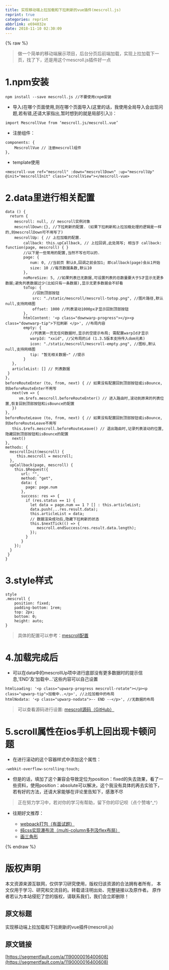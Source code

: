 ```yaml
---
title: 实现移动端上拉加载和下拉刷新的vue插件(mescroll.js)
reprint: true
categories: reprint
abbrlink: e694032e
date: 2018-11-10 02:30:09
---
```


{% raw %}
<blockquote>&#x505A;&#x4E00;&#x4E2A;&#x7B80;&#x5355;&#x7684;&#x79FB;&#x52A8;&#x7AEF;&#x5C55;&#x793A;&#x9879;&#x76EE;&#xFF0C;&#x540E;&#x53F0;&#x5206;&#x9875;&#x540E;&#x524D;&#x7AEF;&#x52A0;&#x8F7D;&#xFF0C;&#x5B9E;&#x73B0;&#x4E0A;&#x62C9;&#x52A0;&#x8F7D;&#x4E0B;&#x4E00;&#x9875;&#xFF0C;&#x627E;&#x4E86;&#x4E0B;&#xFF0C;&#x8FD8;&#x662F;&#x7528;&#x8FD9;&#x4E2A;mescroll.js&#x63D2;&#x4EF6;&#x597D;&#x4E00;&#x70B9;</blockquote><h1 id="articleHeader0">1.npm&#x5B89;&#x88C5;</h1><div class="widget-codetool" style="display:none"><div class="widget-codetool--inner"><span class="selectCode code-tool" data-toggle="tooltip" data-placement="top" title="" data-original-title="&#x5168;&#x9009;"></span> <span type="button" class="copyCode code-tool" data-toggle="tooltip" data-placement="top" data-clipboard-text="npm install --save mescroll.js   //&#x4E0D;&#x8981;&#x4F7F;&#x7528;cnpm&#x5B89;&#x88C5;" title="" data-original-title="&#x590D;&#x5236;"></span> <span type="button" class="saveToNote code-tool" data-toggle="tooltip" data-placement="top" title="" data-original-title="&#x653E;&#x8FDB;&#x7B14;&#x8BB0;"></span></div></div><pre class="hljs stylus"><code style="word-break:break-word;white-space:initial">npm install --save mescroll<span class="hljs-selector-class">.js</span>   <span class="hljs-comment">//&#x4E0D;&#x8981;&#x4F7F;&#x7528;cnpm&#x5B89;&#x88C5;</span></code></pre><ul><li>&#x5BFC;&#x5165;(&#x5728;&#x54EA;&#x4E2A;&#x9875;&#x9762;&#x4F7F;&#x7528;,&#x5219;&#x5728;&#x54EA;&#x4E2A;&#x9875;&#x9762;&#x5BFC;&#x5165;(&#x8FD9;&#x91CC;&#x7684;&#x8BDD;&#xFF0C;&#x6211;&#x4F7F;&#x7528;&#x5168;&#x5C40;&#x5BFC;&#x5165;&#x4F1A;&#x51FA;&#x73B0;&#x95EE;&#x9898;,&#x82E5;&#x6709;&#x9519;,&#x8FD8;&#x8BF7;&#x5927;&#x5BB6;&#x6307;&#x51FA;,&#x6682;&#x65F6;&#x60F3;&#x5230;&#x7684;&#x5C31;&#x662F;&#x5C40;&#x90E8;&#x5F15;&#x5165;))&#xFF1A;</li></ul><div class="widget-codetool" style="display:none"><div class="widget-codetool--inner"><span class="selectCode code-tool" data-toggle="tooltip" data-placement="top" title="" data-original-title="&#x5168;&#x9009;"></span> <span type="button" class="copyCode code-tool" data-toggle="tooltip" data-placement="top" data-clipboard-text="import MescrollVue from &#x2018;mescroll.js/mescroll.vue&#x2019;" title="" data-original-title="&#x590D;&#x5236;"></span> <span type="button" class="saveToNote code-tool" data-toggle="tooltip" data-placement="top" title="" data-original-title="&#x653E;&#x8FDB;&#x7B14;&#x8BB0;"></span></div></div><pre class="hljs capnproto"><code style="word-break:break-word;white-space:initial"><span class="hljs-keyword">import</span> MescrollVue <span class="hljs-keyword">from</span> &#x2018;mescroll.js/mescroll.vue&#x2019;</code></pre><ul><li>&#x6CE8;&#x518C;&#x7EC4;&#x4EF6;&#xFF1A;</li></ul><div class="widget-codetool" style="display:none"><div class="widget-codetool--inner"><span class="selectCode code-tool" data-toggle="tooltip" data-placement="top" title="" data-original-title="&#x5168;&#x9009;"></span> <span type="button" class="copyCode code-tool" data-toggle="tooltip" data-placement="top" data-clipboard-text="components: {
    MescrollVue // &#x6CE8;&#x518C;mescroll&#x7EC4;&#x4EF6;
}," title="" data-original-title="&#x590D;&#x5236;"></span> <span type="button" class="saveToNote code-tool" data-toggle="tooltip" data-placement="top" title="" data-original-title="&#x653E;&#x8FDB;&#x7B14;&#x8BB0;"></span></div></div><pre class="hljs dts"><code><span class="hljs-symbol">components:</span> {
    MescrollVue <span class="hljs-comment">// &#x6CE8;&#x518C;mescroll&#x7EC4;&#x4EF6;</span>
},</code></pre><ul><li>template&#x4F7F;&#x7528;</li></ul><div class="widget-codetool" style="display:none"><div class="widget-codetool--inner"><span class="selectCode code-tool" data-toggle="tooltip" data-placement="top" title="" data-original-title="&#x5168;&#x9009;"></span> <span type="button" class="copyCode code-tool" data-toggle="tooltip" data-placement="top" data-clipboard-text="&lt;mescroll-vue ref=&quot;mescroll&quot; :down=&quot;mescrollDown&quot; :up=&quot;mescrollUp&quot; @init=&quot;mescrollInit&quot; class=&quot;scrollView&quot;&gt;&lt;/mescroll-vue&gt;" title="" data-original-title="&#x590D;&#x5236;"></span> <span type="button" class="saveToNote code-tool" data-toggle="tooltip" data-placement="top" title="" data-original-title="&#x653E;&#x8FDB;&#x7B14;&#x8BB0;"></span></div></div><pre class="hljs cs"><code style="word-break:break-word;white-space:initial">&lt;mescroll-vue <span class="hljs-keyword">ref</span>=<span class="hljs-string">&quot;mescroll&quot;</span> :down=<span class="hljs-string">&quot;mescrollDown&quot;</span> :up=<span class="hljs-string">&quot;mescrollUp&quot;</span> @init=<span class="hljs-string">&quot;mescrollInit&quot;</span> <span class="hljs-keyword">class</span>=<span class="hljs-string">&quot;scrollView&quot;</span>&gt;&lt;/mescroll-vue&gt;</code></pre><h1 id="articleHeader1">2.data&#x91CC;&#x8FDB;&#x884C;&#x76F8;&#x5173;&#x914D;&#x7F6E;</h1><div class="widget-codetool" style="display:none"><div class="widget-codetool--inner"><span class="selectCode code-tool" data-toggle="tooltip" data-placement="top" title="" data-original-title="&#x5168;&#x9009;"></span> <span type="button" class="copyCode code-tool" data-toggle="tooltip" data-placement="top" data-clipboard-text="data () {
  return {
    mescroll: null, // mescroll&#x5B9E;&#x4F8B;&#x5BF9;&#x8C61;
    mescrollDown:{}, //&#x4E0B;&#x62C9;&#x5237;&#x65B0;&#x7684;&#x914D;&#x7F6E;. (&#x5982;&#x679C;&#x4E0B;&#x62C9;&#x5237;&#x65B0;&#x548C;&#x4E0A;&#x62C9;&#x52A0;&#x8F7D;&#x5904;&#x7406;&#x7684;&#x903B;&#x8F91;&#x662F;&#x4E00;&#x6837;&#x7684;,&#x5219;mescrollDown&#x53EF;&#x4E0D;&#x7528;&#x5199;&#x4E86;)
    mescrollUp: { // &#x4E0A;&#x62C9;&#x52A0;&#x8F7D;&#x7684;&#x914D;&#x7F6E;.
        callback: this.upCallback, // &#x4E0A;&#x62C9;&#x56DE;&#x8C03;,&#x6B64;&#x5904;&#x7B80;&#x5199;; &#x76F8;&#x5F53;&#x4E8E; callback: function(page, mescroll) { }
        //&#x4EE5;&#x4E0B;&#x662F;&#x4E00;&#x4E9B;&#x5E38;&#x7528;&#x7684;&#x914D;&#x7F6E;,&#x5F53;&#x7136;&#x4E0D;&#x5199;&#x4E5F;&#x53EF;&#x4EE5;&#x7684;.
        page: {
           num: 0, //&#x5F53;&#x524D;&#x9875; &#x9ED8;&#x8BA4;0,&#x56DE;&#x8C03;&#x4E4B;&#x524D;&#x4F1A;&#x52A0;1; &#x5373;callback(page)&#x4F1A;&#x4ECE;1&#x5F00;&#x59CB;
           size: 10 //&#x6BCF;&#x9875;&#x6570;&#x636E;&#x6761;&#x6570;,&#x9ED8;&#x8BA4;10
        },
        noMoreSize: 5, //&#x5982;&#x679C;&#x5217;&#x8868;&#x5DF2;&#x65E0;&#x6570;&#x636E;,&#x53EF;&#x8BBE;&#x7F6E;&#x5217;&#x8868;&#x7684;&#x603B;&#x6570;&#x91CF;&#x8981;&#x5927;&#x4E8E;5&#x624D;&#x663E;&#x793A;&#x65E0;&#x66F4;&#x591A;&#x6570;&#x636E;;&#x907F;&#x514D;&#x5217;&#x8868;&#x6570;&#x636E;&#x8FC7;&#x5C11;(&#x6BD4;&#x5982;&#x53EA;&#x6709;&#x4E00;&#x6761;&#x6570;&#x636E;),&#x663E;&#x793A;&#x65E0;&#x66F4;&#x591A;&#x6570;&#x636E;&#x4F1A;&#x4E0D;&#x597D;&#x770B;
        toTop: {
            //&#x56DE;&#x5230;&#x9876;&#x90E8;&#x6309;&#x94AE;
            src: &quot;./static/mescroll/mescroll-totop.png&quot;, //&#x56FE;&#x7247;&#x8DEF;&#x5F84;,&#x9ED8;&#x8BA4;null,&#x652F;&#x6301;&#x7F51;&#x7EDC;&#x56FE;
            offset: 1000 //&#x5217;&#x8868;&#x6EDA;&#x52A8;1000px&#x624D;&#x663E;&#x793A;&#x56DE;&#x5230;&#x9876;&#x90E8;&#x6309;&#x94AE;
        },
        htmlContent: &apos;&lt;p class=&quot;downwarp-progress&quot;&gt;&lt;/p&gt;&lt;p class=&quot;downwarp-tip&quot;&gt;&#x4E0B;&#x62C9;&#x5237;&#x65B0; &lt;/p&gt;&apos;, //&#x5E03;&#x5C40;&#x5185;&#x5BB9;
        empty: {
           //&#x5217;&#x8868;&#x7B2C;&#x4E00;&#x9875;&#x65E0;&#x4EFB;&#x4F55;&#x6570;&#x636E;&#x65F6;,&#x663E;&#x793A;&#x7684;&#x7A7A;&#x63D0;&#x793A;&#x5E03;&#x5C40;; &#x9700;&#x914D;&#x7F6E;warpId&#x624D;&#x663E;&#x793A;
           warpId: &quot;xxid&quot;, //&#x7236;&#x5E03;&#x5C40;&#x7684;id (1.3.5&#x7248;&#x672C;&#x652F;&#x6301;&#x4F20;&#x5165;dom&#x5143;&#x7D20;)
           icon: &quot;./static/mescroll/mescroll-empty.png&quot;, //&#x56FE;&#x6807;,&#x9ED8;&#x8BA4;null,&#x652F;&#x6301;&#x7F51;&#x7EDC;&#x56FE;
           tip: &quot;&#x6682;&#x65E0;&#x76F8;&#x5173;&#x6570;&#x636E;~&quot; //&#x63D0;&#x793A;
        }
   },
   articleList: [] // &#x5217;&#x8868;&#x6570;&#x636E;
 }
},
beforeRouteEnter (to, from, next) { // &#x5982;&#x679C;&#x6CA1;&#x6709;&#x914D;&#x7F6E;&#x56DE;&#x5230;&#x9876;&#x90E8;&#x6309;&#x94AE;&#x6216;isBounce,&#x5219;beforeRouteEnter&#x4E0D;&#x7528;&#x5199;
   next(vm =&gt; {
      vm.$refs.mescroll.beforeRouteEnter() // &#x8FDB;&#x5165;&#x8DEF;&#x7531;&#x65F6;,&#x6EDA;&#x52A8;&#x5230;&#x539F;&#x6765;&#x7684;&#x5217;&#x8868;&#x4F4D;&#x7F6E;,&#x6062;&#x590D;&#x56DE;&#x5230;&#x9876;&#x90E8;&#x6309;&#x94AE;&#x548C;isBounce&#x7684;&#x914D;&#x7F6E;
   })
},
beforeRouteLeave (to, from, next) { // &#x5982;&#x679C;&#x6CA1;&#x6709;&#x914D;&#x7F6E;&#x56DE;&#x5230;&#x9876;&#x90E8;&#x6309;&#x94AE;&#x6216;isBounce,&#x5219;beforeRouteLeave&#x4E0D;&#x7528;&#x5199;
   this.$refs.mescroll.beforeRouteLeave() // &#x9000;&#x51FA;&#x8DEF;&#x7531;&#x65F6;,&#x8BB0;&#x5F55;&#x5217;&#x8868;&#x6EDA;&#x52A8;&#x7684;&#x4F4D;&#x7F6E;,&#x9690;&#x85CF;&#x56DE;&#x5230;&#x9876;&#x90E8;&#x6309;&#x94AE;&#x548C;isBounce&#x7684;&#x914D;&#x7F6E;
   next()
},
methods: {
  mescrollInit(mescroll) {
     this.mescroll = mescroll;
  },
  upCallback(page, mescroll) {
    this.$Request({
       url: &quot;&quot;,
       method: &quot;get&quot;,
       data: {
         page: page.num
       },
       success: res =&gt; {
         if (res.status == 1) {
           let data = page.num == 1 ? [] : this.articleList;
           data.push(...res.result.data);
           this.articleList = data;
           // &#x6570;&#x636E;&#x6E32;&#x67D3;&#x6210;&#x529F;&#x540E;,&#x9690;&#x85CF;&#x4E0B;&#x62C9;&#x5237;&#x65B0;&#x7684;&#x72B6;&#x6001;
           this.$nextTick(() =&gt; {
              mescroll.endSuccess(res.result.data.length);
           });
         }
       }
    });
  }
 }
}" title="" data-original-title="&#x590D;&#x5236;"></span> <span type="button" class="saveToNote code-tool" data-toggle="tooltip" data-placement="top" title="" data-original-title="&#x653E;&#x8FDB;&#x7B14;&#x8BB0;"></span></div></div><pre class="hljs kotlin"><code><span class="hljs-keyword">data</span> () {
  <span class="hljs-keyword">return</span> {
    mescroll: <span class="hljs-literal">null</span>, <span class="hljs-comment">// mescroll&#x5B9E;&#x4F8B;&#x5BF9;&#x8C61;</span>
    mescrollDown:{}, <span class="hljs-comment">//&#x4E0B;&#x62C9;&#x5237;&#x65B0;&#x7684;&#x914D;&#x7F6E;. (&#x5982;&#x679C;&#x4E0B;&#x62C9;&#x5237;&#x65B0;&#x548C;&#x4E0A;&#x62C9;&#x52A0;&#x8F7D;&#x5904;&#x7406;&#x7684;&#x903B;&#x8F91;&#x662F;&#x4E00;&#x6837;&#x7684;,&#x5219;mescrollDown&#x53EF;&#x4E0D;&#x7528;&#x5199;&#x4E86;)</span>
    mescrollUp: { <span class="hljs-comment">// &#x4E0A;&#x62C9;&#x52A0;&#x8F7D;&#x7684;&#x914D;&#x7F6E;.</span>
        callback: <span class="hljs-keyword">this</span>.upCallback, <span class="hljs-comment">// &#x4E0A;&#x62C9;&#x56DE;&#x8C03;,&#x6B64;&#x5904;&#x7B80;&#x5199;; &#x76F8;&#x5F53;&#x4E8E; callback: function(page, mescroll) { }</span>
        <span class="hljs-comment">//&#x4EE5;&#x4E0B;&#x662F;&#x4E00;&#x4E9B;&#x5E38;&#x7528;&#x7684;&#x914D;&#x7F6E;,&#x5F53;&#x7136;&#x4E0D;&#x5199;&#x4E5F;&#x53EF;&#x4EE5;&#x7684;.</span>
        page: {
           num: <span class="hljs-number">0</span>, <span class="hljs-comment">//&#x5F53;&#x524D;&#x9875; &#x9ED8;&#x8BA4;0,&#x56DE;&#x8C03;&#x4E4B;&#x524D;&#x4F1A;&#x52A0;1; &#x5373;callback(page)&#x4F1A;&#x4ECE;1&#x5F00;&#x59CB;</span>
           size: <span class="hljs-number">10</span> <span class="hljs-comment">//&#x6BCF;&#x9875;&#x6570;&#x636E;&#x6761;&#x6570;,&#x9ED8;&#x8BA4;10</span>
        },
        noMoreSize: <span class="hljs-number">5</span>, <span class="hljs-comment">//&#x5982;&#x679C;&#x5217;&#x8868;&#x5DF2;&#x65E0;&#x6570;&#x636E;,&#x53EF;&#x8BBE;&#x7F6E;&#x5217;&#x8868;&#x7684;&#x603B;&#x6570;&#x91CF;&#x8981;&#x5927;&#x4E8E;5&#x624D;&#x663E;&#x793A;&#x65E0;&#x66F4;&#x591A;&#x6570;&#x636E;;&#x907F;&#x514D;&#x5217;&#x8868;&#x6570;&#x636E;&#x8FC7;&#x5C11;(&#x6BD4;&#x5982;&#x53EA;&#x6709;&#x4E00;&#x6761;&#x6570;&#x636E;),&#x663E;&#x793A;&#x65E0;&#x66F4;&#x591A;&#x6570;&#x636E;&#x4F1A;&#x4E0D;&#x597D;&#x770B;</span>
        toTop: {
            <span class="hljs-comment">//&#x56DE;&#x5230;&#x9876;&#x90E8;&#x6309;&#x94AE;</span>
            src: <span class="hljs-string">&quot;./static/mescroll/mescroll-totop.png&quot;</span>, <span class="hljs-comment">//&#x56FE;&#x7247;&#x8DEF;&#x5F84;,&#x9ED8;&#x8BA4;null,&#x652F;&#x6301;&#x7F51;&#x7EDC;&#x56FE;</span>
            offset: <span class="hljs-number">1000</span> <span class="hljs-comment">//&#x5217;&#x8868;&#x6EDA;&#x52A8;1000px&#x624D;&#x663E;&#x793A;&#x56DE;&#x5230;&#x9876;&#x90E8;&#x6309;&#x94AE;</span>
        },
        htmlContent: <span class="hljs-string">&apos;&lt;p class=&quot;downwarp-progress&quot;&gt;&lt;/p&gt;&lt;p class=&quot;downwarp-tip&quot;&gt;&#x4E0B;&#x62C9;&#x5237;&#x65B0; &lt;/p&gt;&apos;</span>, <span class="hljs-comment">//&#x5E03;&#x5C40;&#x5185;&#x5BB9;</span>
        empty: {
           <span class="hljs-comment">//&#x5217;&#x8868;&#x7B2C;&#x4E00;&#x9875;&#x65E0;&#x4EFB;&#x4F55;&#x6570;&#x636E;&#x65F6;,&#x663E;&#x793A;&#x7684;&#x7A7A;&#x63D0;&#x793A;&#x5E03;&#x5C40;; &#x9700;&#x914D;&#x7F6E;warpId&#x624D;&#x663E;&#x793A;</span>
           warpId: <span class="hljs-string">&quot;xxid&quot;</span>, <span class="hljs-comment">//&#x7236;&#x5E03;&#x5C40;&#x7684;id (1.3.5&#x7248;&#x672C;&#x652F;&#x6301;&#x4F20;&#x5165;dom&#x5143;&#x7D20;)</span>
           icon: <span class="hljs-string">&quot;./static/mescroll/mescroll-empty.png&quot;</span>, <span class="hljs-comment">//&#x56FE;&#x6807;,&#x9ED8;&#x8BA4;null,&#x652F;&#x6301;&#x7F51;&#x7EDC;&#x56FE;</span>
           tip: <span class="hljs-string">&quot;&#x6682;&#x65E0;&#x76F8;&#x5173;&#x6570;&#x636E;~&quot;</span> <span class="hljs-comment">//&#x63D0;&#x793A;</span>
        }
   },
   articleList: [] <span class="hljs-comment">// &#x5217;&#x8868;&#x6570;&#x636E;</span>
 }
},
beforeRouteEnter (to, from, next) { <span class="hljs-comment">// &#x5982;&#x679C;&#x6CA1;&#x6709;&#x914D;&#x7F6E;&#x56DE;&#x5230;&#x9876;&#x90E8;&#x6309;&#x94AE;&#x6216;isBounce,&#x5219;beforeRouteEnter&#x4E0D;&#x7528;&#x5199;</span>
   next(vm =&gt; {
      vm.$refs.mescroll.beforeRouteEnter() <span class="hljs-comment">// &#x8FDB;&#x5165;&#x8DEF;&#x7531;&#x65F6;,&#x6EDA;&#x52A8;&#x5230;&#x539F;&#x6765;&#x7684;&#x5217;&#x8868;&#x4F4D;&#x7F6E;,&#x6062;&#x590D;&#x56DE;&#x5230;&#x9876;&#x90E8;&#x6309;&#x94AE;&#x548C;isBounce&#x7684;&#x914D;&#x7F6E;</span>
   })
},
beforeRouteLeave (to, from, next) { <span class="hljs-comment">// &#x5982;&#x679C;&#x6CA1;&#x6709;&#x914D;&#x7F6E;&#x56DE;&#x5230;&#x9876;&#x90E8;&#x6309;&#x94AE;&#x6216;isBounce,&#x5219;beforeRouteLeave&#x4E0D;&#x7528;&#x5199;</span>
   <span class="hljs-keyword">this</span>.$refs.mescroll.beforeRouteLeave() <span class="hljs-comment">// &#x9000;&#x51FA;&#x8DEF;&#x7531;&#x65F6;,&#x8BB0;&#x5F55;&#x5217;&#x8868;&#x6EDA;&#x52A8;&#x7684;&#x4F4D;&#x7F6E;,&#x9690;&#x85CF;&#x56DE;&#x5230;&#x9876;&#x90E8;&#x6309;&#x94AE;&#x548C;isBounce&#x7684;&#x914D;&#x7F6E;</span>
   next()
},
methods: {
  mescrollInit(mescroll) {
     <span class="hljs-keyword">this</span>.mescroll = mescroll;
  },
  upCallback(page, mescroll) {
    <span class="hljs-keyword">this</span>.$Request({
       url: <span class="hljs-string">&quot;&quot;</span>,
       method: <span class="hljs-string">&quot;get&quot;</span>,
       <span class="hljs-keyword">data</span>: {
         page: page.num
       },
       success: res =&gt; {
         <span class="hljs-keyword">if</span> (res.status == <span class="hljs-number">1</span>) {
           let <span class="hljs-keyword">data</span> = page.num == <span class="hljs-number">1</span> ? [] : <span class="hljs-keyword">this</span>.articleList;
           <span class="hljs-keyword">data</span>.push(...res.result.<span class="hljs-keyword">data</span>);
           <span class="hljs-keyword">this</span>.articleList = <span class="hljs-keyword">data</span>;
           <span class="hljs-comment">// &#x6570;&#x636E;&#x6E32;&#x67D3;&#x6210;&#x529F;&#x540E;,&#x9690;&#x85CF;&#x4E0B;&#x62C9;&#x5237;&#x65B0;&#x7684;&#x72B6;&#x6001;</span>
           <span class="hljs-keyword">this</span>.$nextTick(() =&gt; {
              mescroll.endSuccess(res.result.<span class="hljs-keyword">data</span>.length);
           });
         }
       }
    });
  }
 }
}</code></pre><h1 id="articleHeader2">3.style&#x6837;&#x5F0F;</h1><div class="widget-codetool" style="display:none"><div class="widget-codetool--inner"><span class="selectCode code-tool" data-toggle="tooltip" data-placement="top" title="" data-original-title="&#x5168;&#x9009;"></span> <span type="button" class="copyCode code-tool" data-toggle="tooltip" data-placement="top" data-clipboard-text="style
.mescroll {
    position: fixed;
    padding-bottom: 1rem;
    top: 2px;
    bottom: 0;
    height: auto;
}" title="" data-original-title="&#x590D;&#x5236;"></span> <span type="button" class="saveToNote code-tool" data-toggle="tooltip" data-placement="top" title="" data-original-title="&#x653E;&#x8FDB;&#x7B14;&#x8BB0;"></span></div></div><pre class="hljs css"><code><span class="hljs-selector-tag">style</span>
<span class="hljs-selector-class">.mescroll</span> {
    <span class="hljs-attribute">position</span>: fixed;
    <span class="hljs-attribute">padding-bottom</span>: <span class="hljs-number">1rem</span>;
    <span class="hljs-attribute">top</span>: <span class="hljs-number">2px</span>;
    <span class="hljs-attribute">bottom</span>: <span class="hljs-number">0</span>;
    <span class="hljs-attribute">height</span>: auto;
}</code></pre><blockquote>&#x5177;&#x4F53;&#x7684;&#x914D;&#x7F6E;&#x53EF;&#x4EE5;&#x53C2;&#x8003;&#xFF1A;<a href="http://www.mescroll.com/api.html#options" rel="nofollow noreferrer" target="_blank">mescroll&#x914D;&#x7F6E;</a></blockquote><h1 id="articleHeader3">4.&#x52A0;&#x8F7D;&#x5B8C;&#x6210;&#x540E;</h1><ul><li>&#x53EF;&#x4EE5;&#x5728;data&#x4E2D;&#x7684;mescrollUp&#x9879;&#x4E2D;&#x8FDB;&#x884C;&#x5E95;&#x90E8;&#x6CA1;&#x6709;&#x66F4;&#x591A;&#x6570;&#x636E;&#x65F6;&#x7684;&#x63D0;&#x793A;&#x4FE1;&#x606F;,&apos;END&apos;&#x53CA;&apos;&#x52A0;&#x8F7D;&#x4E2D;...&apos;&#x8FD9;&#x4E9B;&#x5185;&#x5BB9;&#x53EF;&#x4EE5;&#x81EA;&#x5DF1;&#x8BBE;&#x7F6E;</li></ul><div class="widget-codetool" style="display:none"><div class="widget-codetool--inner"><span class="selectCode code-tool" data-toggle="tooltip" data-placement="top" title="" data-original-title="&#x5168;&#x9009;"></span> <span type="button" class="copyCode code-tool" data-toggle="tooltip" data-placement="top" data-clipboard-text="htmlLoading: &apos;&lt;p class=&quot;upwarp-progress mescroll-rotate&quot;&gt;&lt;/p&gt;&lt;p class=&quot;upwarp-tip&quot;&gt;&#x52A0;&#x8F7D;&#x4E2D;..&lt;/p&gt;&apos;, //&#x4E0A;&#x62C9;&#x52A0;&#x8F7D;&#x4E2D;&#x7684;&#x5E03;&#x5C40;
htmlNodata: &apos;&lt;p class=&quot;upwarp-nodata&quot;&gt;-- END --&lt;/p&gt;&apos;, //&#x65E0;&#x6570;&#x636E;&#x7684;&#x5E03;&#x5C40;" title="" data-original-title="&#x590D;&#x5236;"></span> <span type="button" class="saveToNote code-tool" data-toggle="tooltip" data-placement="top" title="" data-original-title="&#x653E;&#x8FDB;&#x7B14;&#x8BB0;"></span></div></div><pre class="hljs scala"><code>htmlLoading: &apos;&lt;p <span class="hljs-class"><span class="hljs-keyword">class</span></span>=<span class="hljs-string">&quot;upwarp-progress mescroll-rotate&quot;</span>&gt;&lt;/p&gt;&lt;p <span class="hljs-class"><span class="hljs-keyword">class</span></span>=<span class="hljs-string">&quot;upwarp-tip&quot;</span>&gt;&#x52A0;&#x8F7D;&#x4E2D;..&lt;/p&gt;&apos;, <span class="hljs-comment">//&#x4E0A;&#x62C9;&#x52A0;&#x8F7D;&#x4E2D;&#x7684;&#x5E03;&#x5C40;</span>
htmlNodata: &apos;&lt;p <span class="hljs-class"><span class="hljs-keyword">class</span></span>=<span class="hljs-string">&quot;upwarp-nodata&quot;</span>&gt;-- <span class="hljs-type">END</span> --&lt;/p&gt;&apos;, <span class="hljs-comment">//&#x65E0;&#x6570;&#x636E;&#x7684;&#x5E03;&#x5C40;</span></code></pre><blockquote>&#x53EF;&#x4EE5;&#x67E5;&#x770B;&#x6E90;&#x7801;&#x8FDB;&#x884C;&#x8BBE;&#x7F6E;: <a href="https://github.com/mescroll/mescroll/blob/master/demo/base/mescroll-options.html" rel="nofollow noreferrer" target="_blank">mescroll&#x6E90;&#x7801;&#xFF08;GitHub&#xFF09;</a></blockquote><h1 id="articleHeader4">5.scroll&#x5C5E;&#x6027;&#x5728;ios&#x624B;&#x673A;&#x4E0A;&#x56DE;&#x51FA;&#x73B0;&#x5361;&#x987F;&#x95EE;&#x9898;</h1><ul><li>&#x5728;&#x8FDB;&#x884C;&#x6EDA;&#x52A8;&#x7684;&#x8FD9;&#x4E2A;&#x5BB9;&#x5668;&#x6837;&#x5F0F;&#x4E2D;&#x6DFB;&#x52A0;&#x8FD9;&#x4E2A;&#x5C5E;&#x6027;&#xFF1A;</li></ul><div class="widget-codetool" style="display:none"><div class="widget-codetool--inner"><span class="selectCode code-tool" data-toggle="tooltip" data-placement="top" title="" data-original-title="&#x5168;&#x9009;"></span> <span type="button" class="copyCode code-tool" data-toggle="tooltip" data-placement="top" data-clipboard-text="-webkit-overflow-scrolling:touch;" title="" data-original-title="&#x590D;&#x5236;"></span> <span type="button" class="saveToNote code-tool" data-toggle="tooltip" data-placement="top" title="" data-original-title="&#x653E;&#x8FDB;&#x7B14;&#x8BB0;"></span></div></div><pre class="hljs scss"><code style="word-break:break-word;white-space:initial">-webkit-<span class="hljs-attribute">overflow</span>-scrolling:touch;</code></pre><ul><li>&#x4F46;&#x662F;&#x7684;&#x8BDD;&#xFF0C;&#x586B;&#x52A0;&#x4E86;&#x8FD9;&#x4E2A;&#x517C;&#x5BB9;&#x4F1A;&#x5BFC;&#x81F4;&#x5B9A;&#x4F4D;&#x4E3A;position&#xFF1A;fixed&#x7684;&#x5931;&#x53BB;&#x6548;&#x679C;&#xFF0C;&#x770B;&#x4E86;&#x4E00;&#x4E9B;&#x8D44;&#x6599;&#xFF0C;&#x4F7F;&#x7528;position&#xFF1A;absolute&#x53EF;&#x4EE5;&#x89E3;&#x51B3;&#xFF0C;&#x8FD9;&#x4E2A;&#x6211;&#x6CA1;&#x6709;&#x5177;&#x4F53;&#x7684;&#x518D;&#x53BB;&#x5B9E;&#x9A8C;&#x4E0B;&#xFF0C;&#x82E5;&#x6709;&#x597D;&#x7684;&#x65B9;&#x6CD5;&#xFF0C;&#x8FD8;&#x8BF7;&#x5927;&#x5BB6;&#x80FD;&#x591F;&#x5728;&#x8BC4;&#x8BBA;&#x91CC;&#x544A;&#x77E5;&#x4E0B;&#xFF0C;&#x611F;&#x6FC0;&#x4E0D;&#x5C3D;</li></ul><blockquote>&#x6B63;&#x5728;&#x52AA;&#x529B;&#x5B66;&#x4E60;&#x4E2D;&#xFF0C;&#x82E5;&#x5BF9;&#x4F60;&#x7684;&#x5B66;&#x4E60;&#x6709;&#x5E2E;&#x52A9;&#xFF0C;&#x7559;&#x4E0B;&#x4F60;&#x7684;&#x5370;&#x8BB0;&#x5457;&#xFF08;&#x70B9;&#x4E2A;&#x8D5E;&#x54AF;^_^&#xFF09;</blockquote><ul><li><p>&#x5F80;&#x671F;&#x597D;&#x6587;&#x63A8;&#x8350;&#xFF1A;</p><ul><li><a href="https://segmentfault.com/a/1190000016068450">webpack&#x6253;&#x5305;&#xFF08;&#x6709;&#x9762;&#x8BD5;&#x9898;&#xFF09;</a></li><li><a href="https://segmentfault.com/a/1190000016255824" target="_blank">&#x7EAF;css&#x5B9E;&#x73B0;&#x7011;&#x5E03;&#x6D41;&#xFF08;multi-column&#x591A;&#x5217;&#x53CA;flex&#x5E03;&#x5C40;&#xFF09;</a></li><li><a href="https://segmentfault.com/a/1190000016082968">&#x753B;&#x4E09;&#x89D2;&#x5F62;</a></li></ul></li></ul>
{% endraw %}

# 版权声明
本文资源来源互联网，仅供学习研究使用，版权归该资源的合法拥有者所有，
本文仅用于学习、研究和交流目的。转载请注明出处、完整链接以及原作者。
原作者若认为本站侵犯了您的版权，请联系我们，我们会立即删除！

## 原文标题
实现移动端上拉加载和下拉刷新的vue插件(mescroll.js)

## 原文链接
[https://segmentfault.com/a/1190000016400608](https://segmentfault.com/a/1190000016400608)

